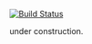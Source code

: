 [![Build Status](https://travis-ci.org/rhysd/github-complete.vim.svg?branch=master)](https://travis-ci.org/rhysd/github-complete.vim)

under construction.
